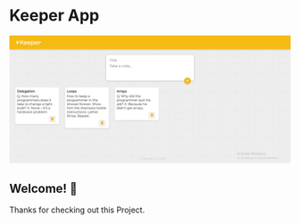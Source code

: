 # Keeper App

![Design preview for the IP address tracker coding challenge](./preview-keeper-app.png)

## Welcome! 👋

Thanks for checking out this Project.
